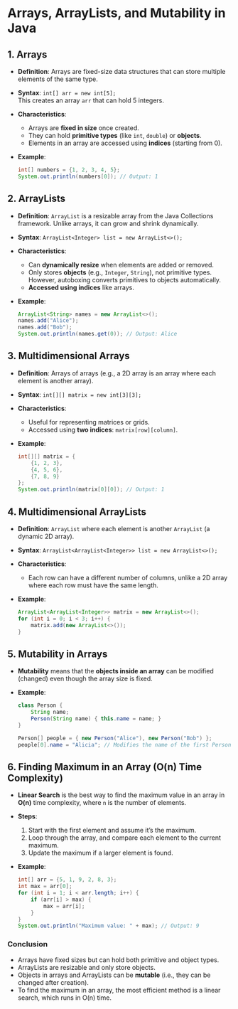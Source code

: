 
# Arrays, ArrayLists, and Mutability in Java

## 1. Arrays

- **Definition**: Arrays are fixed-size data structures that can store multiple elements of the same type.
- **Syntax**: `int[] arr = new int[5];`  
  This creates an array `arr` that can hold 5 integers.
  
- **Characteristics**:
  - Arrays are **fixed in size** once created.
  - They can hold **primitive types** (like `int`, `double`) or **objects**.
  - Elements in an array are accessed using **indices** (starting from 0).

- **Example**:
  ```java
  int[] numbers = {1, 2, 3, 4, 5};
  System.out.println(numbers[0]); // Output: 1
  ```

## 2. ArrayLists

- **Definition**: `ArrayList` is a resizable array from the Java Collections framework. Unlike arrays, it can grow and shrink dynamically.
- **Syntax**: `ArrayList<Integer> list = new ArrayList<>();`
  
- **Characteristics**:
  - Can **dynamically resize** when elements are added or removed.
  - Only stores **objects** (e.g., `Integer`, `String`), not primitive types. However, autoboxing converts primitives to objects automatically.
  - **Accessed using indices** like arrays.

- **Example**:
  ```java
  ArrayList<String> names = new ArrayList<>();
  names.add("Alice");
  names.add("Bob");
  System.out.println(names.get(0)); // Output: Alice
  ```

## 3. Multidimensional Arrays

- **Definition**: Arrays of arrays (e.g., a 2D array is an array where each element is another array).
  
- **Syntax**: `int[][] matrix = new int[3][3];`

- **Characteristics**:
  - Useful for representing matrices or grids.
  - Accessed using **two indices**: `matrix[row][column]`.

- **Example**:
  ```java
  int[][] matrix = {
      {1, 2, 3},
      {4, 5, 6},
      {7, 8, 9}
  };
  System.out.println(matrix[0][0]); // Output: 1
  ```

## 4. Multidimensional ArrayLists

- **Definition**: `ArrayList` where each element is another `ArrayList` (a dynamic 2D array).
- **Syntax**: `ArrayList<ArrayList<Integer>> list = new ArrayList<>();`

- **Characteristics**:
  - Each row can have a different number of columns, unlike a 2D array where each row must have the same length.
  
- **Example**:
  ```java
  ArrayList<ArrayList<Integer>> matrix = new ArrayList<>();
  for (int i = 0; i < 3; i++) {
      matrix.add(new ArrayList<>());
  }
  ```

## 5. Mutability in Arrays

- **Mutability** means that the **objects inside an array** can be modified (changed) even though the array size is fixed.

- **Example**:
  ```java
  class Person {
      String name;
      Person(String name) { this.name = name; }
  }

  Person[] people = { new Person("Alice"), new Person("Bob") };
  people[0].name = "Alicia"; // Modifies the name of the first Person object
  ```

## 6. Finding Maximum in an Array (O(n) Time Complexity)

- **Linear Search** is the best way to find the maximum value in an array in **O(n)** time complexity, where `n` is the number of elements.
  
- **Steps**:
  1. Start with the first element and assume it’s the maximum.
  2. Loop through the array, and compare each element to the current maximum.
  3. Update the maximum if a larger element is found.
  
- **Example**:
  ```java
  int[] arr = {5, 1, 9, 2, 8, 3};
  int max = arr[0];
  for (int i = 1; i < arr.length; i++) {
      if (arr[i] > max) {
          max = arr[i];
      }
  }
  System.out.println("Maximum value: " + max); // Output: 9
  ```

### Conclusion
- Arrays have fixed sizes but can hold both primitive and object types.
- ArrayLists are resizable and only store objects.
- Objects in arrays and ArrayLists can be **mutable** (i.e., they can be changed after creation).
- To find the maximum in an array, the most efficient method is a linear search, which runs in O(n) time.

